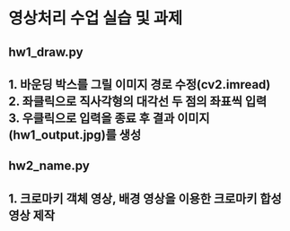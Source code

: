 # 영상처리 수업 실습 및 과제

<h2>hw1_draw.py<h2>

<p>1. 바운딩 박스를 그릴 이미지 경로 수정(cv2.imread)<br/>
  2. 좌클릭으로 직사각형의 대각선 두 점의 좌표씩 입력<br/>
  3. 우클릭으로 입력을 종료 후 결과 이미지(hw1_output.jpg)를 생성</p>


<h2>hw2_name.py<h2>

<p>1. 크로마키 객체 영상, 배경 영상을 이용한 크로마키 합성 영상 제작</p>